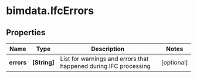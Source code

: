 # bimdata.IfcErrors

## Properties

Name | Type | Description | Notes
------------ | ------------- | ------------- | -------------
**errors** | **[String]** | List for warnings and errors that happened during IFC processing | [optional] 


